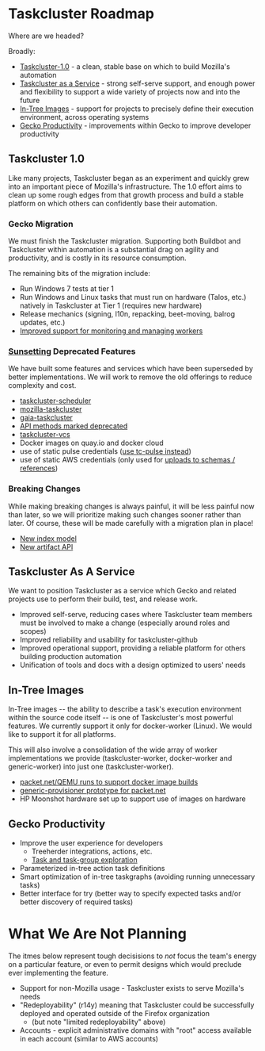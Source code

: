 # Taskcluster Roadmap

Where are we headed?

Broadly:

 * [Taskcluster-1.0](#taskcluster-10) - a clean, stable base on which to build Mozilla's automation
 * [Taskcluster as a Service](#taskcluster-as-a-service) - strong self-serve support, and enough power and flexibility to support a wide variety of projects now and into the future
 * [In-Tree Images](#in-tree-images) - support for projects to precisely define their execution environment, across operating systems
 * [Gecko Productivity](#gecko-productivity) - improvements within Gecko to improve developer productivity

## Taskcluster 1.0

Like many projects, Taskcluster began as an experiment and quickly grew into an
important piece of Mozilla's infrastructure. The 1.0 effort aims to clean up
some rough edges from that growth process and build a stable platform on which
others can confidently base their automation.

### Gecko Migration

We must finish the Taskcluster migration. Supporting both Buildbot and
Taskcluster within automation is a substantial drag on agility and
productivity, and is costly in its resource consumption.

The remaining bits of the migration include:
 * Run Windows 7 tests at tier 1
 * Run Windows and Linux tasks that must run on hardware (Talos, etc.) natively in Taskcluster at Tier 1 (requires new hardware)
 * Release mechanics (signing, l10n, repacking, beet-moving, balrog updates, etc.)
 * [Improved support for monitoring and managing workers](https://github.com/taskcluster/taskcluster-rfcs/issues/74)

### [Sunsetting](https://github.com/taskcluster/taskcluster-rfcs/issues?q=is%3Aopen+is%3Aissue+label%3Aktlo) Deprecated Features

We have built some features and services which have been superseded by better
implementations. We will work to remove the old offerings to reduce complexity
and cost.

 * [taskcluster-scheduler](https://github.com/taskcluster/taskcluster-rfcs/issues/76)
 * [mozilla-taskcluster](https://github.com/taskcluster/taskcluster-rfcs/issues/42)
 * [gaia-taskcluster](https://github.com/taskcluster/taskcluster-rfcs/issues/44)
 * [API methods marked deprecated](https://github.com/taskcluster/taskcluster-rfcs/issues/77)
 * [taskcluster-vcs](https://github.com/taskcluster/taskcluster-rfcs/issues/43)
 * Docker images on quay.io and docker cloud
 * use of static pulse credentials ([use tc-pulse instead](https://github.com/taskcluster/taskcluster-rfcs/issues/20))
 * use of static AWS credentials (only used for [uploads to schemas / references](https://github.com/taskcluster/taskcluster-rfcs/issues/19))

### Breaking Changes

While making breaking changes is always painful, it will be less painful now
than later, so we will prioritize making such changes sooner rather than later.
Of course, these will be made carefully with a migration plan in place!

 * [New index model](https://github.com/taskcluster/taskcluster-rfcs/issues/30)
 * [New artifact API](https://github.com/taskcluster/taskcluster-rfcs/issues/7)

## Taskcluster As A Service

We want to position Taskcluster as a service which Gecko and related projects
use to perform their build, test, and release work.

 * Improved self-serve, reducing cases where Taskcluster team members must be involved to make a change (especially around roles and scopes)
 * Improved reliability and usability for taskcluster-github
 * Improved operational support, providing a reliable platform for others building production automation
 * Unification of tools and docs with a design optimized to users' needs

## In-Tree Images

In-Tree images -- the ability to describe a task's execution environment within
the source code itself -- is one of Taskcluster's most powerful features. We
currently support it only for docker-worker (Linux).  We would like to support
it for all platforms.

This will also involve a consolidation of the wide array of worker
implementations we provide (taskcluster-worker, docker-worker and
generic-worker) into just one (taskcluster-worker).

 * [packet.net/QEMU runs to support docker image builds](https://github.com/taskcluster/taskcluster-rfcs/issues/11)
 * [generic-provisioner prototype for packet.net](https://github.com/taskcluster/taskcluster-rfcs/issues/31) 
 * HP Moonshot hardware set up to support use of images on hardware

## Gecko Productivity

 * Improve the user experience for developers
   * Treeherder integrations, actions, etc.
   * [Task and task-group exploration](https://github.com/taskcluster/taskcluster-rfcs/issues/5)
 * Parameterized in-tree action task definitions
 * Smart optimization of in-tree taskgraphs (avoiding running unnecessary tasks)
 * Better interface for try (better way to specify expected tasks and/or better discovery of required tasks)

# What We Are Not Planning

The itmes below represent tough decisisions to *not* focus the team's energy on
a particular feature, or even to permit designs which would preclude ever
implementing the feature.

 * Support for non-Mozilla usage - Taskcluster exists to serve Mozilla's needs
 * "Redeployability" (r14y) meaning that Taskcluster could be successfully deployed and operated outside of the Firefox organization
   * (but note "limited redeployability" above)
 * Accounts - explicit administrative domains with "root" access available in each account (similar to AWS accounts)
